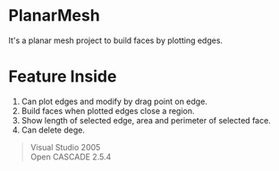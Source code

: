 # PlanarMesh
It's a planar mesh project to build faces by plotting edges.

# Feature Inside
1. Can plot edges and modify by drag point on edge.
2. Build faces when plotted edges close a region.
3. Show length of selected edge, area and perimeter of selected face.
4. Can delete dege.

>Visual Studio 2005<br />
>Open CASCADE 2.5.4
